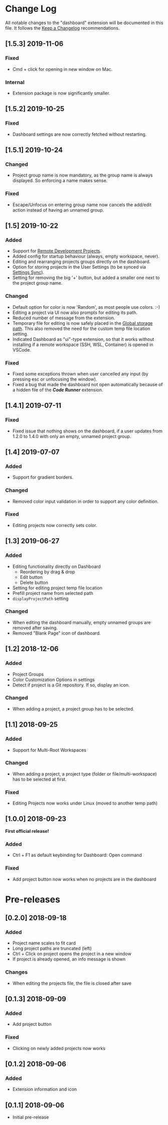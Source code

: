 # Change Log
All notable changes to the "dashboard" extension will be documented in this file. It follows the [Keep a Changelog](http://keepachangelog.com/) recommendations.

## [1.5.3] 2019-11-06
### Fixed
- Cmd + click for opening in new window on Mac. 

### Internal
- Extension package is now significantly smaller.

## [1.5.2] 2019-10-25
### Fixed
- Dashboard settings are now correctly fetched without restarting.

## [1.5.1] 2019-10-24
### Changed
- Project group name is now mandatory, as the group name is always displayed. So enforcing a name makes sense.

### Fixed
- Escape/Unfocus on entering group name now cancels the add/edit action instead of having an unnamed group.

## [1.5] 2019-10-22
### Added
- Support for [Remote Development Projects](https://marketplace.visualstudio.com/items?itemName=ms-vscode-remote.vscode-remote-extensionpack).
- Added config for startup behaviour (always, empty workspace, never).
- Editing and rearranging projects groups directly on the dashboard.
- Option for storing projects in the User Settings (to be synced via [Settings Sync](https://marketplace.visualstudio.com/items?itemName=Shan.code-settings-sync)).
- Setting for removing the big '+' button, but added a smaller one next to the project group name.

### Changed
- Default option for color is now 'Random', as most people use colors. :-)
- Editing a project via UI now also prompts for editing its path.
- Reduced number of message from the extension.
- Temporary file for editing is now safely placed in the [Global storage path](https://code.visualstudio.com/updates/v1_31#_global-storage-path). This also removed the need for the custom temp file location setting.
- Indicated Dashboard as "ui"-type extension, so that it works without installing if a remote workspace (SSH, WSL, Container) is opened in VSCode.

### Fixed
- Fixed some exceptions thrown when user cancelled any input (by pressing esc or unfocusing the window).
- Fixed a bug that made the dashboard not open automatically because of a hidden file of the ***Code Runner*** extension.

## [1.4.1] 2019-07-11
### Fixed
- Fixed issue that nothing shows on the dashboard, if a user updates from 1.2.0 to 1.4.0 with only an empty, unnamed project group.

## [1.4] 2019-07-07
### Added
- Support for gradient borders.

### Changed
- Removed color input validation in order to support any color definition.

### Fixed
- Editing projects now correctly sets color.

## [1.3] 2019-06-27
### Added
- Editing functionality directly on Dashboard
    - Reordering by drag & drop 
    - Edit button
    - Delete button
- Setting for editing project temp file location
- Prefill project name from selected path
- ```displayProjectPath``` setting

### Changed
- When editing the dashboard manually, empty unnamed groups are removed after saving.
- Removed "Blank Page" icon of dashboard.

## [1.2] 2018-12-06
### Added
- Project Groups
- Color Customization Options in settings
- Detect if project is a Git repository. If so, display an icon.

### Changed
- When adding a project, a project group has to be selected.

## [1.1] 2018-09-25
### Added
- Support for Multi-Root Workspaces

### Changed
- When adding a project, a project type (folder or file/multi-workspace) has to be selected at first.

### Fixed
- Editing Projects now works under Linux (moved to another temp path)

## [1.0.0] 2018-09-23
 **First official release!**

### Added
- Ctrl + F1 as default keybinding for Dashboard: Open command

### Fixed
- Add project button now works when no projects are in the dashboard

# Pre-releases
## [0.2.0] 2018-09-18
### Added
- Project name scales to fit card
- Long project paths are truncated (left)
- Ctrl + Click on project opens the project in a new window
- If project is already opened, an info message is shown

### Changes
- When editing the projects file, the file is closed after save

## [0.1.3] 2018-09-09
### Added
- Add project button

### Fixed
- Clicking on newly added projects now works

## [0.1.2] 2018-09-06
### Added
- Extension information and icon

## [0.1.1] 2018-09-06
- Initial pre-release